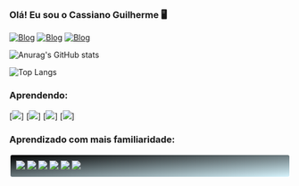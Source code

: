 ### Olá! Eu sou o Cassiano Guilherme 🖥️

[![Blog](https://img.shields.io/badge/website-000000?style=for-the-badge&logo=About.me&logoColor=white)](https://portfoliocassiano.netlify.app/)
[![Blog](https://img.shields.io/badge/Instagram-E4405F?style=for-the-badge&logo=instagram&logoColor=white)](https://www.instagram.com/cassiano_guilherme_/)
[![Blog](https://img.shields.io/badge/LinkedIn-0077B5?style=for-the-badge&logo=linkedin&logoColor=white)](https://www.linkedin.com/in/cassiano-guilherme-818167244/)

![Anurag's GitHub stats](https://github-readme-stats.vercel.app/api?username=cassigui&show_icons=true&bg_color=000000)

![Top Langs](https://github-readme-stats.vercel.app/api/top-langs/?username=cassigui&hide_progress=true&theme=dark)

### Aprendendo:

[![](https://img.shields.io/badge/Flutter-02569B?style=for-the-badge&logo=flutter&logoColor=white)]
[![](https://img.shields.io/badge/React-20232A?style=for-the-badge&logo=react&logoColor=61DAFB)]
[![](https://img.shields.io/badge/Node.js-43853D?style=for-the-badge&logo=node.js&logoColor=white)]
[![](https://img.shields.io/badge/Dart-0175C2?style=for-the-badge&logo=dart&logoColor=white)]

### Aprendizado com mais familiaridade:

<head>
 
</head>
<div style = "border: 2px solid white; padding :10px;background:linear-gradient(to bottom right, black, rgba(66, 211, 255, 0.2)); border-radius:5px;">
  <img src = "https://img.shields.io/badge/CSS-239120?&style=for-the-badge&logo=css3&logoColor=white">
  <img src = "https://img.shields.io/badge/JavaScript-323330?style=for-the-badge&logo=javascript&logoColor=F7DF1E">
  <img src = "https://img.shields.io/badge/HTML5-E34F26?style=for-the-badge&logo=html5&logoColor=white">
  <img src = "https://img.shields.io/badge/CSS3-1572B6?style=for-the-badge&logo=css3&logoColor=white">
  <img src = "https://img.shields.io/badge/Bootstrap-563D7C?style=for-the-badge&logo=bootstrap&logoColor=white">
  <img src = "https://img.shields.io/badge/Adobe%20Photoshop-31A8FF?style=for-the-badge&logo=Adobe%20Photoshop&logoColor=black">
  
</div>
